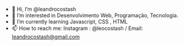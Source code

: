 - 👋 Hi, I’m @leandrocostash
- 👀 I’m interested in Desenvolvimento Web, Programação,  Tecnologia.
- 🌱 I’m currently learning Javascript, CSS , HTML
- 📫 How to reach me: Instagram : @leocostash / Email: leandrocostash@gmail.com

<!---
leandrocostash/leandrocostash is a ✨ special ✨ repository because its `README.md` (this file) appears on your GitHub profile.
You can click the Preview link to take a look at your changes.
--->
